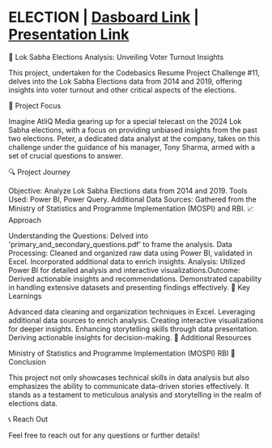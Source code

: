 # ELECTION | [Dasboard Link]([https://app.powerbi.com/view?r=eyJrIjoiNzdlMjZiM2ItY2JiZS00MzVhLTg5MjEtYzI1Y2JlN2U1YzU2IiwidCI6ImMzZTI1MGExLTVkYzAtNGFlMS04MDNkLTgwN2FlZjE2YjM4MyJ9](https://app.powerbi.com/view?r=eyJrIjoiYTI0ZDYzNWUtOGM4Yi00NDkwLWFiOWItNmZkMjAyMjc5ZmZkIiwidCI6ImMzZTI1MGExLTVkYzAtNGFlMS04MDNkLTgwN2FlZjE2YjM4MyJ9&pageName=eccba23dbfcf80dffeff)) | [Presentation Link](https://github.com/Basakrana/Good-Cab/blob/main/good%20cab.pdf)


🚀 Lok Sabha Elections Analysis: Unveiling Voter Turnout Insights

This project, undertaken for the Codebasics Resume Project Challenge #11, delves into the Lok Sabha Elections data from 2014 and 2019, offering insights into voter turnout and other critical aspects of the elections.

🎯 Project Focus

Imagine AtliQ Media gearing up for a special telecast on the 2024 Lok Sabha elections, with a focus on providing unbiased insights from the past two elections. Peter, a dedicated data analyst at the company, takes on this challenge under the guidance of his manager, Tony Sharma, armed with a set of crucial questions to answer.

🔍 Project Journey

Objective: Analyze Lok Sabha Elections data from 2014 and 2019. Tools Used: Power BI, Power Query. Additional Data Sources: Gathered from the Ministry of Statistics and Programme Implementation (MOSPI) and RBI. 📈 Approach

Understanding the Questions: Delved into 'primary_and_secondary_questions.pdf' to frame the analysis. Data Processing: Cleaned and organized raw data using Power BI, validated in Excel. Incorporated additional data to enrich insights. Analysis: Utilized Power BI for detailed analysis and interactive visualizations.Outcome: Derived actionable insights and recommendations. Demonstrated capability in handling extensive datasets and presenting findings effectively. 🧠 Key Learnings

Advanced data cleaning and organization techniques in Excel. Leveraging additional data sources to enrich analysis. Creating interactive visualizations for deeper insights. Enhancing storytelling skills through data presentation. Deriving actionable insights for decision-making. 🔗 Additional Resources

Ministry of Statistics and Programme Implementation (MOSPI) RBI 🔑 Conclusion

This project not only showcases technical skills in data analysis but also emphasizes the ability to communicate data-driven stories effectively. It stands as a testament to meticulous analysis and storytelling in the realm of elections data.

📞 Reach Out

Feel free to reach out for any questions or further details!
